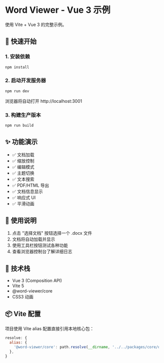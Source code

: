 # Word Viewer - Vue 3 示例

使用 Vite + Vue 3 的完整示例。

## 🚀 快速开始

### 1. 安装依赖

```bash
npm install
```

### 2. 启动开发服务器

```bash
npm run dev
```

浏览器将自动打开 http://localhost:3001

### 3. 构建生产版本

```bash
npm run build
```

## ✨ 功能演示

- ✅ 文档加载
- ✅ 缩放控制
- ✅ 编辑模式
- ✅ 主题切换
- ✅ 文本搜索
- ✅ PDF/HTML 导出
- ✅ 文档信息显示
- ✅ 响应式 UI
- ✅ 平滑动画

## 📝 使用说明

1. 点击 "选择文档" 按钮选择一个 .docx 文件
2. 文档将自动加载并显示
3. 使用工具栏按钮测试各种功能
4. 查看浏览器控制台了解详细日志

## 🎯 技术栈

- Vue 3 (Composition API)
- Vite 5
- @word-viewer/core
- CSS3 动画

## 📦 Vite 配置

项目使用 Vite alias 配置直接引用本地核心包：

```javascript
resolve: {
  alias: {
    '@word-viewer/core': path.resolve(__dirname, '../../packages/core/dist/index.esm.js'),
  },
}
```

